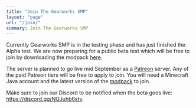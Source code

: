 ```yaml
---
title: "Join The Gearworks SMP"
layout: "page"
url: "/join/"
summary: Join The Gearworks SMP
---
```


Currently Gearworks SMP is in the testing phase and has just finished the Alpha test. We are now preparing for a public beta test which will be free to join by downloading the modpack [here](https://www.curseforge.com/minecraft/modpacks/create-gearworks).

The server is planned to go live mid September as a [Patreon](https://www.patreon.com/uberswe) server. Any of the paid Patreon tiers will be free to apply to join. You will need a Minecraft Java account and the latest version of the [modpack](https://www.curseforge.com/minecraft/modpacks/create-gearworks) to join.

Make sure to join our Discord to be notified when the beta goes live: https://discord.gg/NQJuhb6stv.